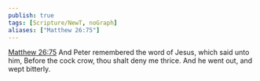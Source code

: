 ```yaml
---
publish: true
tags: [Scripture/NewT, noGraph]
aliases: ["Matthew 26:75"]
---
```

[Matthew 26:75](https://churchofjesuschrist.org/study/scriptures/nt/matt/26?lang=eng&id=p75#p75) And Peter remembered the word of Jesus, which said unto him, Before the cock crow, thou shalt deny me thrice. And he went out, and wept bitterly.




